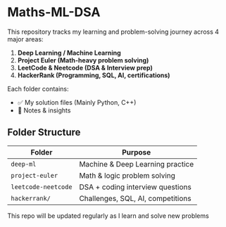 # Maths-ML-DSA


This repository tracks my learning and problem-solving journey across 4 major areas:

1. **Deep Learning / Machine Learning**
2. **Project Euler (Math-heavy problem solving)**
3. **LeetCode & Neetcode (DSA & Interview prep)**
4. **HackerRank (Programming, SQL, AI, certifications)**

Each folder contains:
- ✅ My solution files (Mainly Python, C++)
- 📘 Notes & insights


## Folder Structure

| Folder        | Purpose                           |
|---------------|------------------------------------|
| `deep-ml`    | Machine & Deep Learning practice   |
| `project-euler` | Math & logic problem solving     |
| `leetcode-neetcode`   | DSA + coding interview questions   |
| `hackerrank/` | Challenges, SQL, AI, competitions  |


This repo will be updated regularly as I learn and solve new problems
